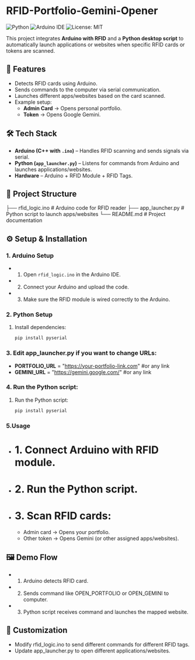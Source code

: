 # RFID-Portfolio-Gemini-Opener

![Python](https://img.shields.io/badge/Python-3.x-blue.svg)
![Arduino IDE](https://img.shields.io/badge/Arduino-IDE-green.svg)
![License: MIT](https://img.shields.io/badge/License-MIT-yellow.svg)

This project integrates **Arduino with RFID** and a **Python desktop script** to automatically launch applications or websites when specific RFID cards or tokens are scanned.  

## 🚀 Features
- Detects RFID cards using Arduino.
- Sends commands to the computer via serial communication.
- Launches different apps/websites based on the card scanned.
- Example setup:
  - **Admin Card** → Opens personal portfolio.
  - **Token** → Opens Google Gemini.

## 🛠️ Tech Stack
- **Arduino (C++ with `.ino`)** – Handles RFID scanning and sends signals via serial.
- **Python (`app_launcher.py`)** – Listens for commands from Arduino and launches applications/websites.
- **Hardware** – Arduino + RFID Module + RFID Tags.

## 📂 Project Structure
├── rfid_logic.ino      # Arduino code for RFID reader
├── app_launcher.py     # Python script to launch apps/websites
└── README.md           # Project documentation

## ⚙️ Setup & Installation

### 1. Arduino Setup
- 1. Open `rfid_logic.ino` in the Arduino IDE.
- 2. Connect your Arduino and upload the code.
- 3. Make sure the RFID module is wired correctly to the Arduino.

### 2. Python Setup
1. Install dependencies:
   ```bash
   pip install pyserial

### 3. Edit app_launcher.py if you want to change URLs:
- **PORTFOLIO_URL** = "https://your-portfolio-link.com" #or any link
- **GEMINI_URL** = "https://gemini.google.com/" #or any link

### 4. Run the Python script:
1. Run the Python script:
   ```bash
   pip install pyserial

### 5.Usage
- # 1. Connect Arduino with RFID module.
- # 2. Run the Python script.
- # 3. Scan RFID cards:
    - Admin card → Opens your portfolio.
    - Other token → Opens Gemini (or other assigned apps/websites).

## 🖼️ Demo Flow
- 1. Arduino detects RFID card.
- 2. Sends command like OPEN_PORTFOLIO or OPEN_GEMINI to computer.
- 3. Python script receives command and launches the mapped website.

## 🧩 Customization
- Modify rfid_logic.ino to send different commands for different RFID tags.
- Update app_launcher.py to open different applications/websites.

